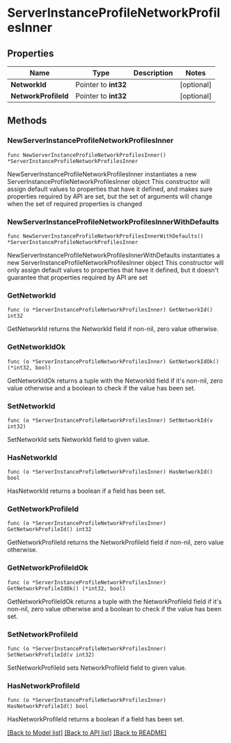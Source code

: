 # ServerInstanceProfileNetworkProfilesInner

## Properties

Name | Type | Description | Notes
------------ | ------------- | ------------- | -------------
**NetworkId** | Pointer to **int32** |  | [optional] 
**NetworkProfileId** | Pointer to **int32** |  | [optional] 

## Methods

### NewServerInstanceProfileNetworkProfilesInner

`func NewServerInstanceProfileNetworkProfilesInner() *ServerInstanceProfileNetworkProfilesInner`

NewServerInstanceProfileNetworkProfilesInner instantiates a new ServerInstanceProfileNetworkProfilesInner object
This constructor will assign default values to properties that have it defined,
and makes sure properties required by API are set, but the set of arguments
will change when the set of required properties is changed

### NewServerInstanceProfileNetworkProfilesInnerWithDefaults

`func NewServerInstanceProfileNetworkProfilesInnerWithDefaults() *ServerInstanceProfileNetworkProfilesInner`

NewServerInstanceProfileNetworkProfilesInnerWithDefaults instantiates a new ServerInstanceProfileNetworkProfilesInner object
This constructor will only assign default values to properties that have it defined,
but it doesn't guarantee that properties required by API are set

### GetNetworkId

`func (o *ServerInstanceProfileNetworkProfilesInner) GetNetworkId() int32`

GetNetworkId returns the NetworkId field if non-nil, zero value otherwise.

### GetNetworkIdOk

`func (o *ServerInstanceProfileNetworkProfilesInner) GetNetworkIdOk() (*int32, bool)`

GetNetworkIdOk returns a tuple with the NetworkId field if it's non-nil, zero value otherwise
and a boolean to check if the value has been set.

### SetNetworkId

`func (o *ServerInstanceProfileNetworkProfilesInner) SetNetworkId(v int32)`

SetNetworkId sets NetworkId field to given value.

### HasNetworkId

`func (o *ServerInstanceProfileNetworkProfilesInner) HasNetworkId() bool`

HasNetworkId returns a boolean if a field has been set.

### GetNetworkProfileId

`func (o *ServerInstanceProfileNetworkProfilesInner) GetNetworkProfileId() int32`

GetNetworkProfileId returns the NetworkProfileId field if non-nil, zero value otherwise.

### GetNetworkProfileIdOk

`func (o *ServerInstanceProfileNetworkProfilesInner) GetNetworkProfileIdOk() (*int32, bool)`

GetNetworkProfileIdOk returns a tuple with the NetworkProfileId field if it's non-nil, zero value otherwise
and a boolean to check if the value has been set.

### SetNetworkProfileId

`func (o *ServerInstanceProfileNetworkProfilesInner) SetNetworkProfileId(v int32)`

SetNetworkProfileId sets NetworkProfileId field to given value.

### HasNetworkProfileId

`func (o *ServerInstanceProfileNetworkProfilesInner) HasNetworkProfileId() bool`

HasNetworkProfileId returns a boolean if a field has been set.


[[Back to Model list]](../README.md#documentation-for-models) [[Back to API list]](../README.md#documentation-for-api-endpoints) [[Back to README]](../README.md)


